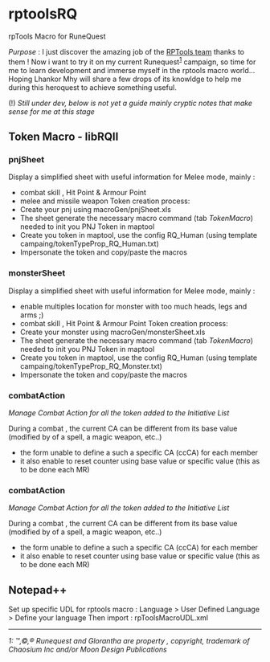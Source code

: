 # rptoolsRQ
rpTools Macro for RuneQuest

*Purpose* : I just discover the amazing job of the [RPTools team](https://www.rptools.net/)  thanks to them ! Now i want to try it on my current Runequest<sup>[1](#myfootnote1)</sup> campaign, so time for me to learn development and immerse myself in the rptools macro world...
Hoping Lhankor Mhy will share a few drops of its knowldge to help me during this heroquest to achieve something useful.

(!) *Still under dev, below is not yet a guide mainly cryptic notes that make sense for me at this stage*

## Token Macro - libRQII
### pnjSheet
Display a simplified sheet with useful information for Melee mode, mainly :
- combat skill , Hit Point & Armour Point
- melee and missile weapon
Token creation process: 
- Create your pnj using macroGen/pnjSheet.xls
- The sheet generate the necessary macro command (tab *TokenMacro*) needed to init you PNJ Token in maptool
- Create you token in maptool, use the config RQ_Human (using template campaing/tokenTypeProp_RQ_Human.txt)
- Impersonate the token and copy/paste the macros

### monsterSheet
Display a simplified sheet with useful information for Melee mode, mainly :
- enable multiples location for monster with too much heads, legs and arms ;)
- combat skill , Hit Point & Armour Point
Token creation process: 
- Create your monster using macroGen/monsterSheet.xls
- The sheet generate the necessary macro command (tab *TokenMacro*) needed to init you PNJ Token in maptool
- Create you token in maptool, use the config RQ_Human (using template campaing/tokenTypeProp_RQ_Monster.txt)
- Impersonate the token and copy/paste the macros

### combatAction
*Manage Combat Action for all the token added to the Initiative List*

During a combat , the current CA can be different from its base value (modified by of a spell, a magic weapon, etc..)
- the form unable to define a such a specific CA (ccCA) for each member
- it also enable to reset counter using base value or specific value (this as to be done each MR)

### combatAction
*Manage Combat Action for all the token added to the Initiative List*

During a combat , the current CA can be different from its base value (modified by of a spell, a magic weapon, etc..)
- the form unable to define a such a specific CA (ccCA) for each member
- it also enable to reset counter using base value or specific value (this as to be done each MR)

## Notepad++
Set up specific UDL for rptools macro : Language > User Defined Language > Define your language
Then import : rpToolsMacroUDL.xml

---
*<a name="myfootnote1">1</a>: &trade;,&copy;,&reg;  Runequest and Glorantha are property , copyright, trademark of Chaosium Inc and/or Moon Design Publications*

